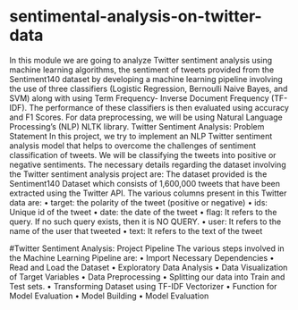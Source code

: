 # sentimental-analysis-on-twitter-data
In this module we are going to analyze Twitter sentiment analysis using machine learning algorithms, the sentiment of tweets provided from the Sentiment140 dataset by developing a machine learning pipeline involving the use of three classifiers (Logistic Regression, Bernoulli Naive Bayes, and SVM) along with using Term Frequency- Inverse Document Frequency (TF-IDF). The performance of these classifiers is then evaluated using accuracy and F1 Scores.
For data preprocessing, we will be using Natural Language Processing’s (NLP) NLTK library.
Twitter Sentiment Analysis: Problem Statement
In this project, we try to implement an NLP Twitter sentiment analysis model that helps to overcome the challenges of sentiment classification of tweets. We will be classifying the tweets into positive or negative sentiments. The necessary details regarding the dataset involving the Twitter sentiment analysis project are:
The dataset provided is the Sentiment140 Dataset which consists of 1,600,000 tweets that have been extracted using the Twitter API. The various columns present in this Twitter data are:
•	target: the polarity of the tweet (positive or negative)
•	ids: Unique id of the tweet
•	date: the date of the tweet
•	flag: It refers to the query. If no such query exists, then it is NO QUERY.
•	user: It refers to the name of the user that tweeted
•	text: It refers to the text of the tweet


#Twitter Sentiment Analysis: Project Pipeline
The various steps involved in the Machine Learning Pipeline are:
•	Import Necessary Dependencies
•	Read and Load the Dataset
•	Exploratory Data Analysis
•	Data Visualization of Target Variables
•	Data Preprocessing
•	Splitting our data into Train and Test sets.
•	Transforming Dataset using TF-IDF Vectorizer
•	Function for Model Evaluation
•	Model Building
•	Model Evaluation
